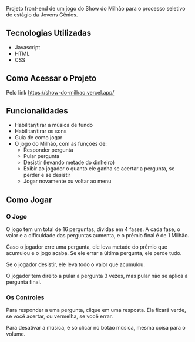 Projeto front-end de um jogo do Show do Milhão para o processo seletivo de estágio da Jovens Gênios.

## Tecnologias Utilizadas
* Javascript
* HTML
* CSS

## Como Acessar o Projeto
Pelo link https://show-do-milhao.vercel.app/

## Funcionalidades
* Habilitar/tirar a música de fundo
* Habilitar/tirar os sons
* Guia de como jogar
* O jogo do Milhão, com as funções de:
  * Responder pergunta
  * Pular pergunta
  * Desistir (levando metade do dinheiro)
  * Exibir ao jogador o quanto ele ganha se acertar a pergunta, se perder e se desistir
  * Jogar novamente ou voltar ao menu 

## Como Jogar

### O Jogo

O jogo tem um total de 16 perguntas, dividas em 4 fases. A cada fase, o valor e a dificuldade das perguntas aumenta, e o prêmio final é de 1 Milhão.

Caso o jogador erre uma pergunta, ele leva metade do prêmio que acumulou e o jogo acaba. Se ele errar a última pergunta, ele perde tudo.

Se o jogador desistir, ele leva todo o valor que acumulou.

O jogador tem direito a pular a pergunta 3 vezes, mas pular não se aplica à pergunta final.

### Os Controles
Para responder a uma pergunta, clique em uma resposta. Ela ficará verde, se você acertar, ou vermelha, se você errar.

Para desativar a música, é só clicar no botão música, mesma coisa para o volume.

